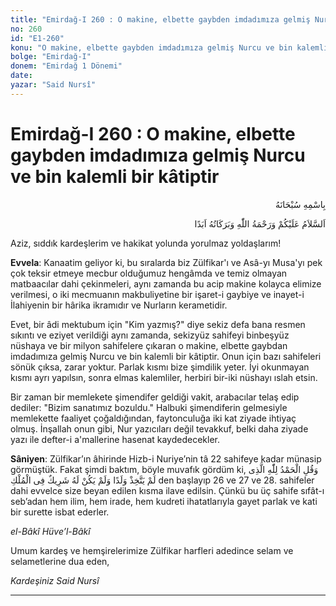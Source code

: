 ```yaml
---
title: "Emirdağ-I 260 : O makine, elbette gaybden imdadımıza gelmiş Nurcu ve bin kalemli bir kâtiptir"
no: 260
id: "E1-260"
konu: "O makine, elbette gaybden imdadımıza gelmiş Nurcu ve bin kalemli bir kâtiptir"
bolge: "Emirdağ-I"
donem: "Emirdağ 1 Dönemi"
date: 
yazar: "Said Nursî"
---
```


# Emirdağ-I 260 : O makine, elbette gaybden imdadımıza gelmiş Nurcu ve bin kalemli bir kâtiptir

<p class="arabic" dir="rtl" title="Meal: “Her türlü noksan sıfatlardan yüce olan Allah’ın adıyla.”">بِاسْمِهِ سُبْحَانَهُ</p>

<p class="arabic" dir="rtl" title="Meal: “Allah’ın selâmı, rahmeti ve bereketleri, ebedî olarak üzerinize olsun.”">اَلسَّلاَمُ عَلَيْكُمْ وَرَحْمَةُ اللّٰهِ وَبَرَكَاتُهُ اَبَدًا</p>

Aziz, sıddık kardeşlerim ve hakikat yolunda yorulmaz yoldaşlarım!

**Evvela**: Kanaatim geliyor ki, bu sıralarda biz Zülfikar'ı ve Asâ-yı Musa'yı pek çok teksir etmeye mecbur olduğumuz hengâmda ve temiz olmayan matbaacılar dahi çekinmeleri, aynı zamanda bu acip makine kolayca elimize verilmesi, o iki mecmuanın makbuliyetine bir işaret-i gaybiye ve inayet-i İlahiyenin bir hârika ikramıdır ve Nurların kerametidir.

Evet, bir âdi mektubum için "Kim yazmış?" diye sekiz defa bana resmen sıkıntı ve eziyet verildiği aynı zamanda, sekizyüz sahifeyi binbeşyüz nüshaya ve bir milyon sahifelere çıkaran o makine, elbette gaybdan imdadımıza gelmiş Nurcu ve bin kalemli bir kâtiptir. Onun için bazı sahifeleri sönük çıksa, zarar yoktur. Parlak kısmı bize şimdilik yeter. İyi okunmayan kısmı ayrı yapılsın, sonra elmas kalemliler, herbiri bir-iki nüshayı ıslah etsin.

Bir zaman bir memlekete şimendifer geldiği vakit, arabacılar telaş edip dediler: "Bizim sanatımız bozuldu." Halbuki şimendiferin gelmesiyle memlekette faaliyet çoğaldığından, faytonculuğa iki kat ziyade ihtiyaç olmuş. İnşallah onun gibi, Nur yazıcıları değil tevakkuf, belki daha ziyade yazı ile defter-i a'mallerine hasenat kaydedecekler.

**Sâniyen**: Zülfikar’ın âhirinde Hizb-i Nuriye’nin tâ 22 sahifeye kadar münasip görmüştük. Fakat şimdi baktım, böyle muvafık gördüm ki, <span class="arabic" dir="rtl" title="">وَقُلِ الْحَمْدُ لِلّٰهِ الَّذِى لَمْ يَتَّخِذْ وَلَدًا وَلَمْ يَكُنْ لَهُ شَرِيكٌ فِى الْمُلْكِ</span> den başlayıp 26 ve 27 ve 28. sahifeler dahi evvelce size beyan edilen kısma ilave edilsin. Çünkü bu üç sahife sıfât-ı seb’adan hem ilim, hem irade, hem kudreti ihatatlarıyla gayet parlak ve kati bir surette isbat ederler.

*el-Bâkî Hüve’l-Bâkî*

Umum kardeş ve hemşirelerimize Zülfikar harfleri adedince selam ve selametlerine dua eden,

*Kardeşiniz*
*Said Nursî*

***
